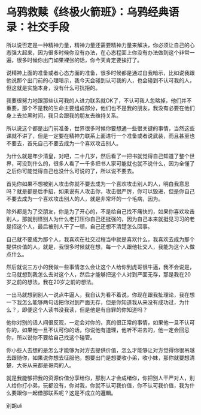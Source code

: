 # 乌鸦救赎《终极火箭班》：乌鸦经典语录：社交手段

所以说否定是一种精神力量，精神力量还需要精神力量来解决，你必须让自己的心态强大起来，因为很多时候你没有办法，在心态程面上你没有办法做到这个非常一遍，很多时候你出门如果裸张的话，你今天肯定要挨打了。

说精神上面的准备或者心态方面的准备，很多时候都是通过自我暗示，比如说我跟他说那个出门前的心理暗示，我今天会碰到认可我的人，也会碰到不认可我的人，但这就是实施本身，没有什么可抗拒的。

我要很努力地跟那些认可我的人进力联系就OK了，不认可我人忽略掉，他们并不重要，那个不是我的生命主要组成部分，他们也不是我的朋友，我没有必要在他们身上去拉黑时间，我只会跟我的朋友去维持关系。

所以说这个都是出门前准备，世界很多时候你要想通一些很关键的事情，当然这些课就不讲了，但是一定要在精神力联系上面进行一个准备或者说武装，而且甚至也不要去，首先自己不要去成为一个喜欢攻击别人。

为什么就是年少清皇，对吧，二十几岁，然后看了一把书就觉得自己知道了整个世界，可没到什么的，很多人看了一千多把书人家可能就也就不说什么，因为全懂了之后你可能觉得自己也没什么可说的了，所以说不要去。

首先你如果不想被别人攻击你就不要去成为一个喜欢攻击别人的人，明白我意思吗？就是都是后手招，如果说有人攻击你，攻击很严厉，你可以毁进，但是你自己不要去成为一个喜欢攻击别人的人，就是非常坏的一个毛病，因为。

除外都是为了交朋友，你是为了开心的，不是给自己找不痛快的，如果你喜欢攻击别人，那就别怪别人为什么老打压你自己还挺强的，因为自己本来就挺见习习的老是招这个人，最后被别人干了一顿，自己还想不清楚怎么回事。

自己就不要成为那个人，我喜欢在社交过程当中就是喜欢什么，我喜欢去成为那个提供价值的人，就是，我很多时候就在想，每一个人跟他社交人，我能为这个人做点什么。

然后就说三方小的我做一些事情怎么会让这个人给你到虎哥很牛逼，我不会说是，立马就想到我怎么去对这个人，然后才能够把这个人对到严面无存，那是我在20岁之前的想法，我在20岁之前的想法。

一出马就想到别人一说点牛逼人，我自认为看不着说，你现在跟我扯理论，我在想一下我怎么能够两句话把你对到严面无存，但是你知道我从来没有成功过，为什么？，即便这个人读书没我读，但是他是有自罪的你知道吗？

他你对别的话人间很反观，一定会对你的，真的很正常的事情，如果他一旦不认可你的，如果他一旦不认可你的话，你说他有道理，他听不进去的，他一定会回忌你，所以说你不要给自己找这个碰管。

你小些人去想的是怎么才能够为对方去提供价值，怎么才能够让对方觉得你很吊越去跟随你，如果说你想去征服他，想要出门是想要收小弟，收小妹，那你就要想清楚，大哥从来都是哥肉的人。

就是我能够把我的资源价值分享给你，那别人才会成绪你，你把别人干严对人，别人给你打小弟，玩都没有，你对我，你就不认可我价值，你不认可我价值，我为什么要跟你一起借那联系呢？这是不成立的邏輯。

别胡uli